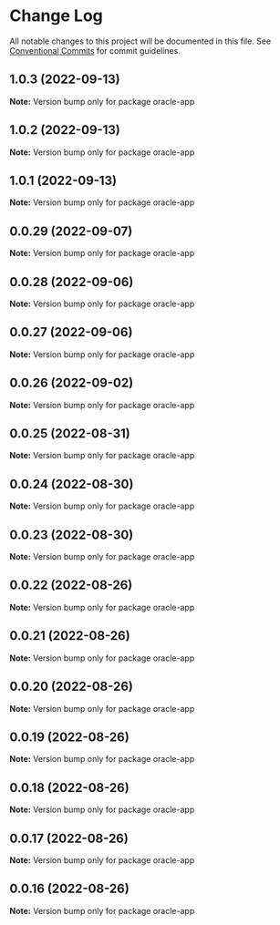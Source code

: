 # Change Log

All notable changes to this project will be documented in this file.
See [Conventional Commits](https://conventionalcommits.org) for commit guidelines.

## 1.0.3 (2022-09-13)

**Note:** Version bump only for package oracle-app





## 1.0.2 (2022-09-13)

**Note:** Version bump only for package oracle-app





## 1.0.1 (2022-09-13)

**Note:** Version bump only for package oracle-app





## 0.0.29 (2022-09-07)

**Note:** Version bump only for package oracle-app





## 0.0.28 (2022-09-06)

**Note:** Version bump only for package oracle-app





## 0.0.27 (2022-09-06)

**Note:** Version bump only for package oracle-app





## 0.0.26 (2022-09-02)

**Note:** Version bump only for package oracle-app





## 0.0.25 (2022-08-31)

**Note:** Version bump only for package oracle-app





## 0.0.24 (2022-08-30)

**Note:** Version bump only for package oracle-app





## 0.0.23 (2022-08-30)

**Note:** Version bump only for package oracle-app





## 0.0.22 (2022-08-26)

**Note:** Version bump only for package oracle-app





## 0.0.21 (2022-08-26)

**Note:** Version bump only for package oracle-app





## 0.0.20 (2022-08-26)

**Note:** Version bump only for package oracle-app





## 0.0.19 (2022-08-26)

**Note:** Version bump only for package oracle-app





## 0.0.18 (2022-08-26)

**Note:** Version bump only for package oracle-app





## 0.0.17 (2022-08-26)

**Note:** Version bump only for package oracle-app





## 0.0.16 (2022-08-26)

**Note:** Version bump only for package oracle-app

